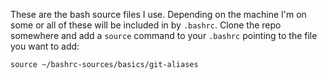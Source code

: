 These are the bash source files I use. 
Depending on the machine I'm on some or all of these will be included in by `.bashrc`.
Clone the repo somewhere and add a `source` command to your `.bashrc` pointing to the file you want to add:
```
source ~/bashrc-sources/basics/git-aliases
```